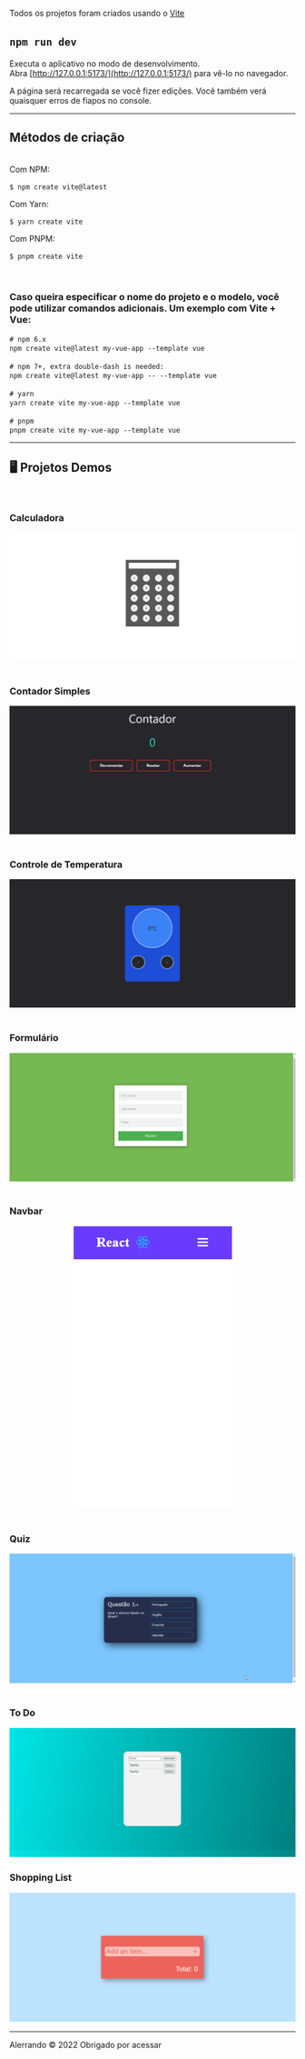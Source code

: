 <p>Todos os projetos foram criados usando o <a href="https://vitejs.dev/guide/">Vite</a></p>

## `npm run dev`
Executa o aplicativo no modo de desenvolvimento.<br />
Abra [http://127.0.0.1:5173/](http://127.0.0.1:5173/) para vê-lo no navegador.

A página será recarregada se você fizer edições.
Você também verá quaisquer erros de fiapos no console.</p>
<hr>

## Métodos de criação
<br>
Com NPM:

```
$ npm create vite@latest
```

Com Yarn:
```
$ yarn create vite
```

Com PNPM:
```
$ pnpm create vite
```
</br>
<h3>Caso queira especificar o nome do projeto e o modelo, você pode utilizar comandos adicionais. Um exemplo com Vite + Vue:</h3>

```
# npm 6.x
npm create vite@latest my-vue-app --template vue

# npm 7+, extra double-dash is needed:
npm create vite@latest my-vue-app -- --template vue

# yarn
yarn create vite my-vue-app --template vue

# pnpm
pnpm create vite my-vue-app --template vue
```
<hr>

## 🖥️ Projetos Demos
<br/>

### Calculadora
<div align="center">
    <img src="./Calculadora/github/CalculadoraPc.gif" alt="gif do projeto calculadora">
</div>

<br/>

### Contador Simples
<div align="center">
    <img src="./Contador-Simples/github/ContadorPc.gif" alt="gif do projeto contador simples">
</div>

<br/>

### Controle de Temperatura
<div align="center">
    <img src="./Controle de Temperatura/github/ControleTemperaturaPc.gif" alt="gif do projeto controle de temperatura">
</div>

<br/>

### Formulário
<div align="center">
    <img src="./Formulario/github/FormularioPc.gif" alt="gif do projeto formulario">
</div>

<br/>

### Navbar
<div align="center">
    <img src="./Navbar/github/NavbarMobile.gif" alt="gif do projeto navbar">
</div>

<br/>

### Quiz
<div align="center">
    <img src="./Quiz/github/QuizPc.gif" alt="gif do projeto quiz">
</div>

<br/>

### To Do
<div align="center">
    <img src="./To Do/github/ToDoPc.gif" alt="gif do projeto to do list">
</div>

### Shopping List
<div align="center">
    <img src="./Shopping List/github/ShoppingListPc.gif" alt="gif do lista de compras">
</div>

<hr />
<p>Alerrando © 2022 Obrigado por acessar</p>